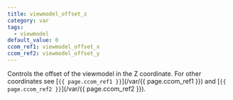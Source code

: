 ```yaml
---
title: viewmodel_offset_z
category: var
tags:
  - viewmodel
default_value: 0
ccom_ref1: viewmodel_offset_x
ccom_ref2: viewmodel_offset_y
---
```


Controls the offset of the viewmodel in the Z coordinate. For other coordinates see [`{{ page.ccom_ref1 }}`](/var/{{ page.ccom_ref1 }}) and [`{{ page.ccom_ref2 }}`](/var/{{ page.ccom_ref2 }}).
